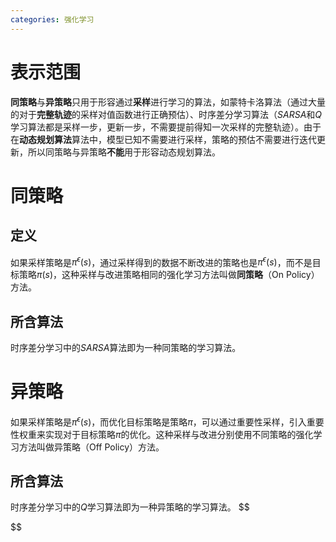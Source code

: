 ```yaml
---
categories: 强化学习
---
```


# 表示范围

**同策略**与**异策略**只用于形容通过**采样**进行学习的算法，如蒙特卡洛算法（通过大量的对于**完整轨迹**的采样对值函数进行正确预估）、时序差分学习算法（$SARSA$和$Q$学习算法都是采样一步，更新一步，不需要提前得知一次采样的完整轨迹）。由于在**动态规划算法**算法中，模型已知不需要进行采样，策略的预估不需要进行迭代更新，所以同策略与异策略**不能**用于形容动态规划算法。

# 同策略

## 定义

如果采样策略是$\pi^{\epsilon}(s)$，通过采样得到的数据不断改进的策略也是$\pi^{\epsilon}(s)$，而不是目标策略$\pi(s)$，这种采样与改进策略相同的强化学习方法叫做**同策略**（On Policy）方法。

## 所含算法

时序差分学习中的$SARSA$算法即为一种同策略的学习算法。

# 异策略

如果采样策略是$\pi^{\epsilon}(s)$，而优化目标策略是策略$\pi$，可以通过重要性采样，引入重要性权重来实现对于目标策略$\pi$的优化。这种采样与改进分别使用不同策略的强化学习方法叫做异策略（Off Policy）方法。

## 所含算法

时序差分学习中的$Q$学习算法即为一种异策略的学习算法。
$$

$$



